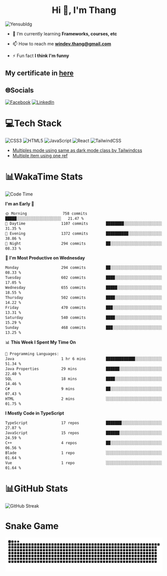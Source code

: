 <h1 align="center">Hi 👋, I'm Thang</h1>

![Yensubldg](https://readme-typing-svg.demolab.com?font=Fira+Code&weight=600&pause=1000&color=F5F5F2&center=true&vCenter=true&width=435&lines=Trying+to+be+a+Software+Engineering)

<!--
![](https://komarev.com/ghpvc/?username=yensubldg&label=Visitors+Count&color=brightgreen) -->

- 🌱 I’m currently learning **Frameworks, courses, etc**

- 📫 How to reach me **<windev.thang@gmail.com>**

- ⚡ Fun fact **I think I'm funny**

## My certificate in [here](./MY_CERTIFICATE.md)

## 🌐Socials

[![Facebook](https://img.shields.io/badge/Facebook-%231877F2.svg?logo=Facebook&logoColor=white)](https://facebook.com/yensubldg) [![LinkedIn](https://img.shields.io/badge/LinkedIn-%230077B5.svg?logo=linkedin&logoColor=white)](https://linkedin.com/in/yensubldg)

# 💻Tech Stack

![CSS3](https://img.shields.io/badge/css3-%231572B6.svg?style=for-the-badge&logo=css3&logoColor=white) ![HTML5](https://img.shields.io/badge/html5-%23E34F26.svg?style=for-the-badge&logo=html5&logoColor=white) ![JavaScript](https://img.shields.io/badge/javascript-%23323330.svg?style=for-the-badge&logo=javascript&logoColor=%23F7DF1E) ![React](https://img.shields.io/badge/react-%2320232a.svg?style=for-the-badge&logo=react&logoColor=%2361DAFB) ![TailwindCSS](https://img.shields.io/badge/tailwindcss-%2338B2AC.svg?style=for-the-badge&logo=tailwind-css&logoColor=white)

<!-- BLOG-POST-LIST:START -->
- [Multiples mode using same as dark mode class by Tailwindcss](https://dev.to/yensubldg/multiples-mode-using-same-as-dark-mode-class-by-tailwindcss-56p4)
- [Multiple item using one ref](https://dev.to/yensubldg/multiple-item-using-one-ref-1288)
<!-- BLOG-POST-LIST:END -->

# 📊WakaTime Stats

<!--START_SECTION:waka-->
![Code Time](http://img.shields.io/badge/Code%20Time-3%2C047%20hrs%208%20mins-blue)

**I'm an Early 🐤** 

```text
🌞 Morning                758 commits         █████░░░░░░░░░░░░░░░░░░░░   21.47 % 
🌆 Daytime                1107 commits        ████████░░░░░░░░░░░░░░░░░   31.35 % 
🌃 Evening                1372 commits        ██████████░░░░░░░░░░░░░░░   38.86 % 
🌙 Night                  294 commits         ██░░░░░░░░░░░░░░░░░░░░░░░   08.33 % 
```
📅 **I'm Most Productive on Wednesday** 

```text
Monday                   294 commits         ██░░░░░░░░░░░░░░░░░░░░░░░   08.33 % 
Tuesday                  602 commits         ████░░░░░░░░░░░░░░░░░░░░░   17.05 % 
Wednesday                655 commits         █████░░░░░░░░░░░░░░░░░░░░   18.55 % 
Thursday                 502 commits         ████░░░░░░░░░░░░░░░░░░░░░   14.22 % 
Friday                   470 commits         ███░░░░░░░░░░░░░░░░░░░░░░   13.31 % 
Saturday                 540 commits         ████░░░░░░░░░░░░░░░░░░░░░   15.29 % 
Sunday                   468 commits         ███░░░░░░░░░░░░░░░░░░░░░░   13.25 % 
```


📊 **This Week I Spent My Time On** 

```text
💬 Programming Languages: 
Java                     1 hr 6 mins         █████████████░░░░░░░░░░░░   51.34 % 
Java Properties          29 mins             ██████░░░░░░░░░░░░░░░░░░░   22.40 % 
SQL                      18 mins             ████░░░░░░░░░░░░░░░░░░░░░   14.46 % 
C#                       9 mins              ██░░░░░░░░░░░░░░░░░░░░░░░   07.43 % 
HTML                     2 mins              ░░░░░░░░░░░░░░░░░░░░░░░░░   01.75 % 
```

**I Mostly Code in TypeScript** 

```text
TypeScript               17 repos            ███████░░░░░░░░░░░░░░░░░░   27.87 % 
JavaScript               15 repos            ██████░░░░░░░░░░░░░░░░░░░   24.59 % 
C++                      4 repos             ██░░░░░░░░░░░░░░░░░░░░░░░   06.56 % 
Blade                    1 repo              ░░░░░░░░░░░░░░░░░░░░░░░░░   01.64 % 
Vue                      1 repo              ░░░░░░░░░░░░░░░░░░░░░░░░░   01.64 % 
```




<!--END_SECTION:waka-->

# 📊GitHub Stats

![GitHub Streak](https://streak-stats.demolab.com?user=yensubldg&theme=tokyonight&border_radius=8)

# Snake Game

![Snake eating my contribution graph](./github-contribution-grid-snake.svg)
